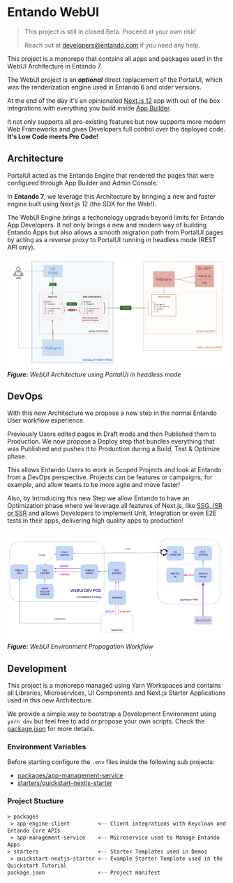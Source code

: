 # Entando WebUI

> This project is still in closed Beta. Proceed at your own risk!
> 
> Reach out at [developers@entando.com](developers@entando.com) if you need any help.

This project is a monorepo that contains all apps and packages used in the WebUI Architecture in Entando 7.

The WebUI project is an _**optional**_ direct replacement of the PortalUI, which was the renderization engine used in Entando 6 and older versions.

At the end of the day it's an opinionated [Next.js 12](https://nextjs.org/blog/next-12) app with out of the box integrations with everything you build inside [App Builder](https://dev.entando.org/v6.3.2/docs/concepts/#entando-app-builder).

It not only supports all pre-existing features but now supports more modern Web Frameworks and gives Developers full control over the deployed code. **It's Low Code meets Pro Code!**

## Architecture

PortalUI acted as the Entando Engine that rendered the pages that were configured through App Builder and Admin Console.

In **Entando 7**, we leverage this Architecture by bringing a new and faster engine built using Next.js 12 (the SDK for the Web!).

The WebUI Engine brings a techonology upgrade beyond limits for Entando App Developers. It not only brings a new and modern way of building Entando Apps but also allows a smooth migration path from PortalUI pages by acting as a reverse proxy to PortalUI running in headless mode (REST API only).

![WebUI Architecture using PortalUI in headless mode](./assets/images/WebUI%20Architecture.png "WebUI Architecture")
_**Figure:** WebUI Architecture using PortalUI in headless mode_

## DevOps

With this new Architecture we propose a new step in the normal Entando User workflow experience.

Previously Users edited pages in Draft mode and then Published them to Production. We now propose a Deploy step that bundles everything that was Published and pushes it to Production during a Build, Test & Optimize phase.

This allows Entando Users to work in Scoped Projects and look at Entando from a DevOps perspective. Projects can be features or campaigns, for example, and allow teams to be more agile and move faster!

Also, by Introducing this new Step we allow Entando to have an Optimization phase where we leverage all features of Next.js, like [SSG, ISR or SSR](https://nextjs.org/docs/basic-features/pages) and allows Developers to implement Unit, Integration or even E2E tests in their apps, delivering high quality apps to production!

![WebUI Environment Propagation Workflow](assets/images/WebUI%20Env%20Propagation.png "WebUI Environment Propagation Workflow")
_**Figure:** WebUI Environment Propagation Workflow_

## Development

This project is a monorepo managed using Yarn Workspaces and contains all Libraries, Microservices, UI Components and Next.js Starter Applications used in this new Architecture.

We provide a simple way to bootstrap a Development Environment using `yarn dev` but feel free to add or propose your own scripts. Check the [package.json](https://github.com/entando/entando-webui/blob/master/package.json) for more details.

### Environment Variables

Before starting configure the `.env` files inside the following sub projects:
 - [packages/app-management-service](https://github.com/entando/entando-webui/blob/master/packages/app-management-service)
 - [starters/quickstart-nextjs-starter](https://github.com/entando/entando-webui/blob/master/starters/quickstart-nextjs-starter)

### Project Stucture

```
> packages
 > app-engine-client         <-- Client integrations with Keycloak and Entando Core APIs
 > app-management-service    <-- Microservice used to Manage Entando Apps
> starters                   <-- Starter Templates used in Demos
 > quickstart-nextjs-starter <-- Example Starter Template used in the Quickstart Tutorial
package.json                 <-- Project manifest
```
